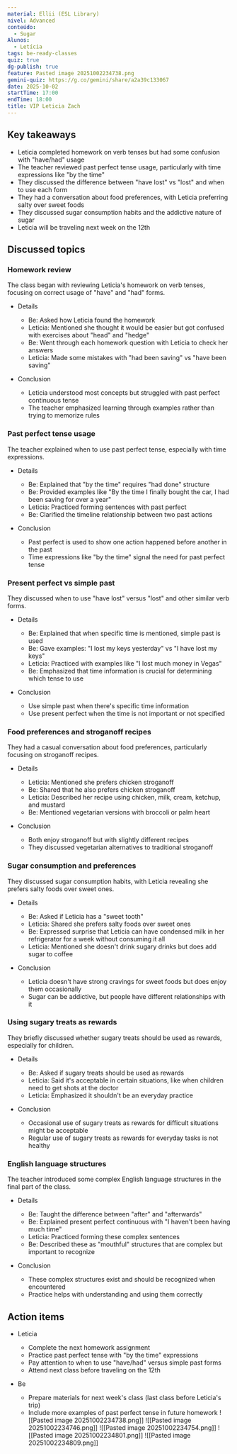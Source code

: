 ```yaml
---
material: Ellii (ESL Library)
nivel: Advanced
conteúdo:
  - Sugar
Alunos:
  - Letícia
tags: be-ready-classes
quiz: true
dg-publish: true
feature: Pasted image 20251002234738.png
gemini-quiz: https://g.co/gemini/share/a2a39c133067
date: 2025-10-02
startTime: 17:00
endTime: 18:00
title: VIP Leticia Zach
---
```

## Key takeaways

- Leticia completed homework on verb tenses but had some confusion with "have/had" usage
- The teacher reviewed past perfect tense usage, particularly with time expressions like "by the time"
- They discussed the difference between "have lost" vs "lost" and when to use each form
- They had a conversation about food preferences, with Leticia preferring salty over sweet foods
- They discussed sugar consumption habits and the addictive nature of sugar
- Leticia will be traveling next week on the 12th

## Discussed topics

### Homework review

The class began with reviewing Leticia's homework on verb tenses, focusing on correct usage of "have" and "had" forms.

- Details
    
    - Be: Asked how Leticia found the homework
    - Leticia: Mentioned she thought it would be easier but got confused with exercises about "head" and "hedge"
    - Be: Went through each homework question with Leticia to check her answers
    - Leticia: Made some mistakes with "had been saving" vs "have been saving"
- Conclusion
    
    - Leticia understood most concepts but struggled with past perfect continuous tense
    - The teacher emphasized learning through examples rather than trying to memorize rules

### Past perfect tense usage

The teacher explained when to use past perfect tense, especially with time expressions.

- Details
    
    - Be: Explained that "by the time" requires "had done" structure
    - Be: Provided examples like "By the time I finally bought the car, I had been saving for over a year"
    - Leticia: Practiced forming sentences with past perfect
    - Be: Clarified the timeline relationship between two past actions
- Conclusion
    
    - Past perfect is used to show one action happened before another in the past
    - Time expressions like "by the time" signal the need for past perfect tense

### Present perfect vs simple past

They discussed when to use "have lost" versus "lost" and other similar verb forms.

- Details
    
    - Be: Explained that when specific time is mentioned, simple past is used
    - Be: Gave examples: "I lost my keys yesterday" vs "I have lost my keys"
    - Leticia: Practiced with examples like "I lost much money in Vegas"
    - Be: Emphasized that time information is crucial for determining which tense to use
- Conclusion
    
    - Use simple past when there's specific time information
    - Use present perfect when the time is not important or not specified

### Food preferences and stroganoff recipes

They had a casual conversation about food preferences, particularly focusing on stroganoff recipes.

- Details
    
    - Leticia: Mentioned she prefers chicken stroganoff
    - Be: Shared that he also prefers chicken stroganoff
    - Leticia: Described her recipe using chicken, milk, cream, ketchup, and mustard
    - Be: Mentioned vegetarian versions with broccoli or palm heart
- Conclusion
    
    - Both enjoy stroganoff but with slightly different recipes
    - They discussed vegetarian alternatives to traditional stroganoff

### Sugar consumption and preferences

They discussed sugar consumption habits, with Leticia revealing she prefers salty foods over sweet ones.

- Details
    
    - Be: Asked if Leticia has a "sweet tooth"
    - Leticia: Shared she prefers salty foods over sweet ones
    - Be: Expressed surprise that Leticia can have condensed milk in her refrigerator for a week without consuming it all
    - Leticia: Mentioned she doesn't drink sugary drinks but does add sugar to coffee
- Conclusion
    
    - Leticia doesn't have strong cravings for sweet foods but does enjoy them occasionally
    - Sugar can be addictive, but people have different relationships with it

### Using sugary treats as rewards

They briefly discussed whether sugary treats should be used as rewards, especially for children.

- Details
    
    - Be: Asked if sugary treats should be used as rewards
    - Leticia: Said it's acceptable in certain situations, like when children need to get shots at the doctor
    - Leticia: Emphasized it shouldn't be an everyday practice
- Conclusion
    
    - Occasional use of sugary treats as rewards for difficult situations might be acceptable
    - Regular use of sugary treats as rewards for everyday tasks is not healthy

### English language structures

The teacher introduced some complex English language structures in the final part of the class.

- Details
    
    - Be: Taught the difference between "after" and "afterwards"
    - Be: Explained present perfect continuous with "I haven't been having much time"
    - Leticia: Practiced forming these complex sentences
    - Be: Described these as "mouthful" structures that are complex but important to recognize
- Conclusion
    
    - These complex structures exist and should be recognized when encountered
    - Practice helps with understanding and using them correctly

## Action items

- Leticia
    
    - Complete the next homework assignment
    - Practice past perfect tense with "by the time" expressions
    - Pay attention to when to use "have/had" versus simple past forms
    - Attend next class before traveling on the 12th
- Be
    
    - Prepare materials for next week's class (last class before Leticia's trip)
    - Include more examples of past perfect tense in future homework
![[Pasted image 20251002234738.png]]
![[Pasted image 20251002234746.png]]
![[Pasted image 20251002234754.png]]
![[Pasted image 20251002234801.png]]
![[Pasted image 20251002234809.png]]